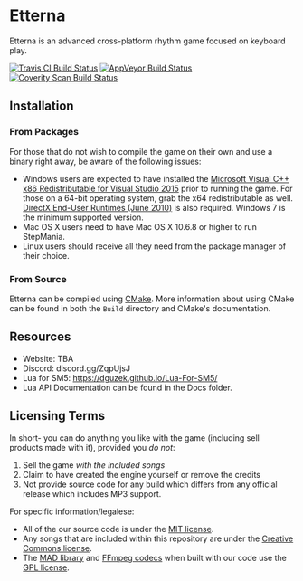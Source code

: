 Etterna
=========

Etterna is an advanced cross-platform rhythm game focused on keyboard play.

[![Travis CI Build Status](https://travis-ci.org/etternagame/etterna.svg?branch=master)](https://travis-ci.org/etternagame/etterna)
[![AppVeyor Build Status](https://ci.appveyor.com/api/projects/status/35aogvmifkm43ygd/branch/master?svg=true)](https://ci.appveyor.com/project/xwidghet/stepmania/branch/master)
[![Coverity Scan Build Status](https://img.shields.io/coverity/scan/12978.svg)](https://scan.coverity.com/projects/etternagame-etterna)

## Installation
### From Packages

For those that do not wish to compile the game on their own and use a binary right away, be aware of the following issues:

* Windows users are expected to have installed the [Microsoft Visual C++ x86 Redistributable for Visual Studio 2015](http://www.microsoft.com/en-us/download/details.aspx?id=48145) prior to running the game. For those on a 64-bit operating system, grab the x64 redistributable as well. [DirectX End-User Runtimes (June 2010)](http://www.microsoft.com/en-us/download/details.aspx?id=8109) is also required. Windows 7 is the minimum supported version.
* Mac OS X users need to have Mac OS X 10.6.8 or higher to run StepMania.
* Linux users should receive all they need from the package manager of their choice.

### From Source

Etterna can be compiled using [CMake](http://www.cmake.org/). More information about using CMake can be found in both the `Build` directory and CMake's documentation.

## Resources

* Website: TBA
* Discord: discord.gg/ZqpUjsJ
* Lua for SM5: https://dguzek.github.io/Lua-For-SM5/
* Lua API Documentation can be found in the Docs folder.

## Licensing Terms

In short- you can do anything you like with the game (including sell products made with it), provided you *do not*:

1. Sell the game *with the included songs*
2. Claim to have created the engine yourself or remove the credits
3. Not provide source code for any build which differs from any official release which includes MP3 support.

For specific information/legalese:

* All of the our source code is under the [MIT license](http://opensource.org/licenses/MIT).
* Any songs that are included within this repository are under the [Creative Commons license](https://creativecommons.org/).
* The [MAD library](http://www.underbit.com/products/mad/) and [FFmpeg codecs](https://www.ffmpeg.org/) when built with our code use the [GPL license](http://www.gnu.org).
